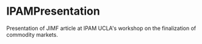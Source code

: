 # IPAMPresentation
Presentation of JIMF article at IPAM UCLA's workshop on the finalization of commodity markets.
